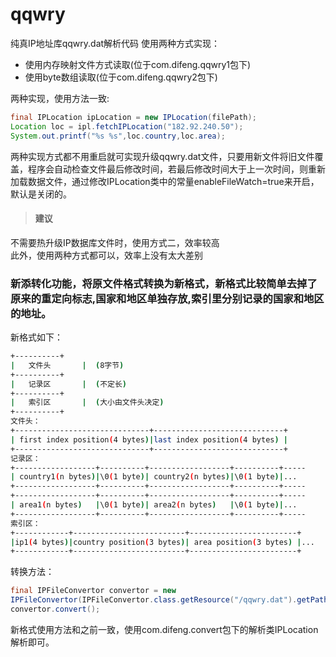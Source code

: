# qqwry
纯真IP地址库qqwry.dat解析代码
使用两种方式实现：
* 使用内存映射文件方式读取(位于com.difeng.qqwry1包下)
* 使用byte数组读取(位于com.difeng.qqwry2包下)

两种实现，使用方法一致:
```java
final IPLocation ipLocation = new IPLocation(filePath);
Location loc = ipl.fetchIPLocation("182.92.240.50");
System.out.printf("%s %s",loc.country,loc.area);
```
两种实现方式都不用重启就可实现升级qqwry.dat文件，只要用新文件将旧文件覆盖，程序会自动检查文件最后修改时间，若最后修改时间大于上一次时间，则重新加载数据文件，通过修改IPLocation类中的常量enableFileWatch=true来开启，默认是关闭的。

> #### 建议  
不需要热升级IP数据库文件时，使用方式二，效率较高  
此外，使用两种方式都可以，效率上没有太大差别

### 新添转化功能，将原文件格式转换为新格式，新格式比较简单去掉了原来的重定向标志,国家和地区单独存放,索引里分别记录的国家和地区的地址。
新格式如下：
```sh
+----------+
|   文件头       |  (8字节) 
+----------+
|   记录区       |  (不定长)
+----------+
|   索引区       |  (大小由文件头决定)
+----------+
文件头：
+------------------------------+-----------------------------+
| first index position(4 bytes)|last index position(4 bytes) | 
+------------------------------+-----------------------------+
记录区：
+------------------+----------+------------------+----------+-----
| country1(n bytes)|\0(1 byte)| country2(n bytes)|\0(1 byte)|...
+------------------+----------+------------------+----------+-----
+------------------+----------+------------------+----------+-----
| area1(n bytes)   |\0(1 byte)| area2(n bytes)   |\0(1 byte)|...
+------------------+----------+------------------+----------+-----
索引区：
+------------+-------------------------+------------------------+
|ip1(4 bytes)|country position(3 bytes)| area position(3 bytes) |...
+------------+-------------------------+------------------------+
```
转换方法：
```java
final IPFileConvertor convertor = new 
IPFileConvertor(IPFileConvertor.class.getResource("/qqwry.dat").getPath(),"./qqwry.dat");
convertor.convert();
```
新格式使用方法和之前一致，使用com.difeng.convert包下的解析类IPLocation解析即可。
